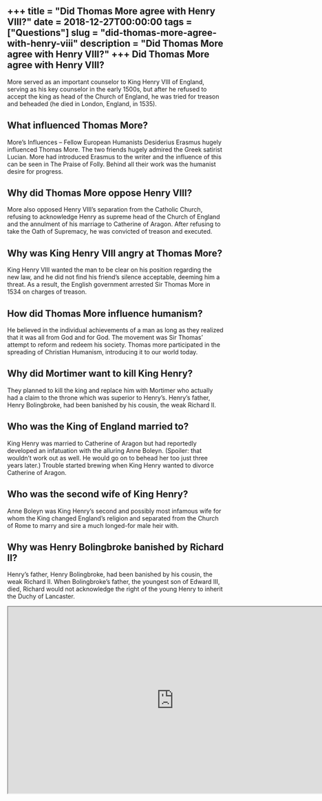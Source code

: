 +++
title = "Did Thomas More agree with Henry VIII?"
date = 2018-12-27T00:00:00
tags = ["Questions"]
slug = "did-thomas-more-agree-with-henry-viii"
description = "Did Thomas More agree with Henry VIII?"
+++
Did Thomas More agree with Henry VIII?
--------------------------------------

More served as an important counselor to King Henry VIII of England, serving as his key counselor in the early 1500s, but after he refused to accept the king as head of the Church of England, he was tried for treason and beheaded (he died in London, England, in 1535).

What influenced Thomas More?
----------------------------

More’s Influences – Fellow European Humanists Desiderius Erasmus hugely influenced Thomas More. The two friends hugely admired the Greek satirist Lucian. More had introduced Erasmus to the writer and the influence of this can be seen in The Praise of Folly. Behind all their work was the humanist desire for progress.

Why did Thomas More oppose Henry VIII?
--------------------------------------

More also opposed Henry VIII’s separation from the Catholic Church, refusing to acknowledge Henry as supreme head of the Church of England and the annulment of his marriage to Catherine of Aragon. After refusing to take the Oath of Supremacy, he was convicted of treason and executed.

Why was King Henry VIII angry at Thomas More?
---------------------------------------------

King Henry VIII wanted the man to be clear on his position regarding the new law, and he did not find his friend’s silence acceptable, deeming him a threat. As a result, the English government arrested Sir Thomas More in 1534 on charges of treason.

How did Thomas More influence humanism?
---------------------------------------

He believed in the individual achievements of a man as long as they realized that it was all from God and for God. The movement was Sir Thomas’ attempt to reform and redeem his society. Thomas more participated in the spreading of Christian Humanism, introducing it to our world today.

Why did Mortimer want to kill King Henry?
-----------------------------------------

They planned to kill the king and replace him with Mortimer who actually had a claim to the throne which was superior to Henry’s. Henry’s father, Henry Bolingbroke, had been banished by his cousin, the weak Richard II.

Who was the King of England married to?
---------------------------------------

King Henry was married to Catherine of Aragon but had reportedly developed an infatuation with the alluring Anne Boleyn. (Spoiler: that wouldn’t work out as well. He would go on to behead her too just three years later.) Trouble started brewing when King Henry wanted to divorce Catherine of Aragon.

Who was the second wife of King Henry?
--------------------------------------

Anne Boleyn was King Henry’s second and possibly most infamous wife for whom the King changed England’s religion and separated from the Church of Rome to marry and sire a much longed-for male heir with.

Why was Henry Bolingbroke banished by Richard II?
-------------------------------------------------

Henry’s father, Henry Bolingbroke, had been banished by his cousin, the weak Richard II. When Bolingbroke’s father, the youngest son of Edward III, died, Richard would not acknowledge the right of the young Henry to inherit the Duchy of Lancaster.

<iframe allow="accelerometer; autoplay; clipboard-write; encrypted-media; gyroscope; picture-in-picture" allowfullscreen="" class="__youtube_prefs__  epyt-is-override  no-lazyload" data-no-lazy="1" data-origheight="433" data-origwidth="770" data-skipgform_ajax_framebjll="" height="433" id="_ytid_17876" loading="lazy" src="https://www.youtube.com/embed/e8sf5B6Q5mI?enablejsapi=1&autoplay=0&cc_load_policy=0&cc_lang_pref=&iv_load_policy=1&loop=0&modestbranding=0&rel=1&fs=1&playsinline=0&autohide=2&theme=dark&color=red&controls=1&" title="YouTube player" width="770"></iframe>